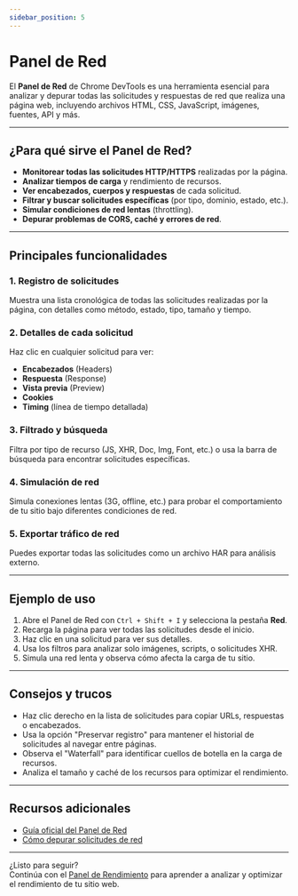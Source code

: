 ```yaml
---
sidebar_position: 5
---
```


# Panel de Red

El **Panel de Red** de Chrome DevTools es una herramienta esencial para analizar y depurar todas las solicitudes y respuestas de red que realiza una página web, incluyendo archivos HTML, CSS, JavaScript, imágenes, fuentes, API y más.

---

## ¿Para qué sirve el Panel de Red?

- **Monitorear todas las solicitudes HTTP/HTTPS** realizadas por la página.
- **Analizar tiempos de carga** y rendimiento de recursos.
- **Ver encabezados, cuerpos y respuestas** de cada solicitud.
- **Filtrar y buscar solicitudes específicas** (por tipo, dominio, estado, etc.).
- **Simular condiciones de red lentas** (throttling).
- **Depurar problemas de CORS, caché y errores de red**.

---

## Principales funcionalidades

### 1. Registro de solicitudes

Muestra una lista cronológica de todas las solicitudes realizadas por la página, con detalles como método, estado, tipo, tamaño y tiempo.

### 2. Detalles de cada solicitud

Haz clic en cualquier solicitud para ver:
- **Encabezados** (Headers)
- **Respuesta** (Response)
- **Vista previa** (Preview)
- **Cookies**
- **Timing** (línea de tiempo detallada)

### 3. Filtrado y búsqueda

Filtra por tipo de recurso (JS, XHR, Doc, Img, Font, etc.) o usa la barra de búsqueda para encontrar solicitudes específicas.

### 4. Simulación de red

Simula conexiones lentas (3G, offline, etc.) para probar el comportamiento de tu sitio bajo diferentes condiciones de red.

### 5. Exportar tráfico de red

Puedes exportar todas las solicitudes como un archivo HAR para análisis externo.

---

## Ejemplo de uso

1. Abre el Panel de Red con `Ctrl + Shift + I` y selecciona la pestaña **Red**.
2. Recarga la página para ver todas las solicitudes desde el inicio.
3. Haz clic en una solicitud para ver sus detalles.
4. Usa los filtros para analizar solo imágenes, scripts, o solicitudes XHR.
5. Simula una red lenta y observa cómo afecta la carga de tu sitio.

---

## Consejos y trucos

- Haz clic derecho en la lista de solicitudes para copiar URLs, respuestas o encabezados.
- Usa la opción "Preservar registro" para mantener el historial de solicitudes al navegar entre páginas.
- Observa el "Waterfall" para identificar cuellos de botella en la carga de recursos.
- Analiza el tamaño y caché de los recursos para optimizar el rendimiento.

---

## Recursos adicionales

- [Guía oficial del Panel de Red](https://developer.chrome.com/docs/devtools/network/)
- [Cómo depurar solicitudes de red](https://developer.chrome.com/docs/devtools/network/reference/)

---

¿Listo para seguir?  
Continúa con el [Panel de Rendimiento](./performance-panel.md) para aprender a analizar y optimizar el rendimiento de tu sitio web.